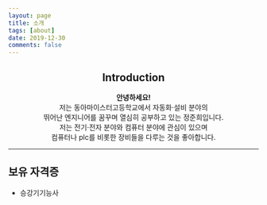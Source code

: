```yaml
---
layout: page
title: 소개
tags: [about]
date: 2019-12-30
comments: false
---
```


<center><h2>Introduction</h2><b>안녕하세요!</b><br>저는 동아마이스터고등학교에서 자동화·설비 분야의<br>뛰어난 엔지니어를 꿈꾸며 열심히 공부하고 있는 정준희입니다.<br>저는 전기·전자 분야와 컴퓨터 분야에 관심이 있으며<br>컴퓨터나 plc를 비롯한 장비들을 다루는 것을 좋아합니다.<hr></center>

## 보유 자격증
* 승강기기능사

